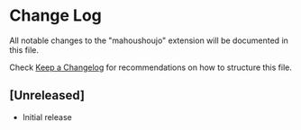 # Change Log
All notable changes to the "mahoushoujo" extension will be documented in this file.

Check [Keep a Changelog](http://keepachangelog.com/) for recommendations on how to structure this file.

## [Unreleased]
- Initial release
